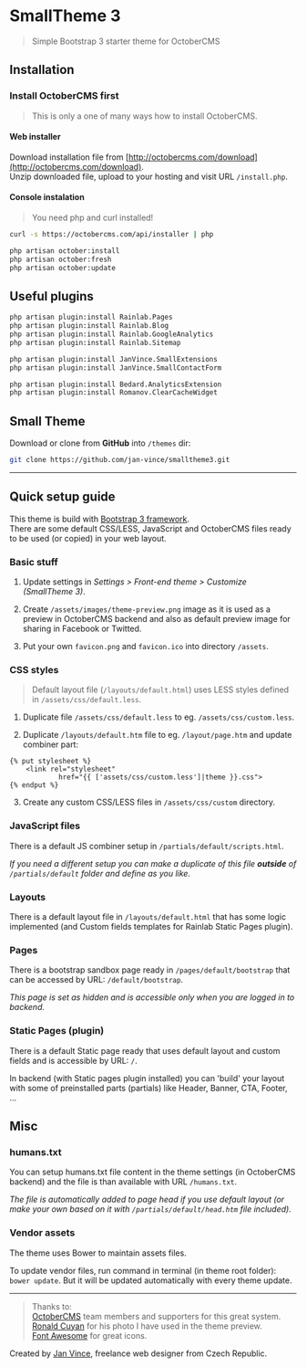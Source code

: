 # SmallTheme 3
> Simple Bootstrap 3 starter theme for OctoberCMS

## Installation

### Install OctoberCMS first

> This is only a one of many ways how to install OctoberCMS.

#### Web installer

Download installation file from [http://octobercms.com/download](http://octobercms.com/download).    
Unzip downloaded file, upload to your hosting and visit URL ````/install.php````.

#### Console instalation

> You need php and curl installed!

````sh
curl -s https://octobercms.com/api/installer | php

php artisan october:install
php artisan october:fresh    
php artisan october:update
````

## Useful plugins

````sh
php artisan plugin:install Rainlab.Pages
php artisan plugin:install Rainlab.Blog
php artisan plugin:install Rainlab.GoogleAnalytics
php artisan plugin:install Rainlab.Sitemap

php artisan plugin:install JanVince.SmallExtensions
php artisan plugin:install JanVince.SmallContactForm

php artisan plugin:install Bedard.AnalyticsExtension
php artisan plugin:install Romanov.ClearCacheWidget
````

## Small Theme

Download or clone from **GitHub** into `/themes` dir:

````sh
git clone https://github.com/jan-vince/smalltheme3.git
````

----

## Quick setup guide

This theme is build with [Bootstrap 3 framework](https://getbootstrap.com/docs/3.3/).    
There are some default CSS/LESS, JavaScript and OctoberCMS files ready to be used (or copied) in your web layout.

### Basic stuff

1. Update settings in *Settings > Front-end theme > Customize (SmallTheme 3)*.

2. Create ````/assets/images/theme-preview.png```` image as it is used as a preview in OctoberCMS backend and also as default preview image for sharing in Facebook or Twitted.

3. Put your own ````favicon.png```` and ````favicon.ico```` into directory ````/assets````.

### CSS styles

> Default layout file (```/layouts/default.html```) uses LESS styles defined in ```/assets/css/default.less```.    

1. Duplicate file ````/assets/css/default.less```` to eg. ````/assets/css/custom.less````.

2. Duplicate ````/layouts/default.htm```` file to eg. ````/layout/page.htm```` and update combiner part:
```
{% put stylesheet %}
    <link rel="stylesheet"
            href="{{ ['assets/css/custom.less']|theme }}.css">
{% endput %}
```

3. Create any custom CSS/LESS files in ````/assets/css/custom```` directory.


### JavaScript files

There is a default JS combiner setup in  ```/partials/default/scripts.html```.

*If you need a different setup you can make a duplicate of this file **outside** of ````/partials/default```` folder and define as you like.*


### Layouts

There is a default layout file in ```/layouts/default.html``` that has some logic implemented (and Custom fields templates for Rainlab Static Pages plugin).

### Pages

There is a bootstrap sandbox page ready in ```/pages/default/bootstrap``` that can be accessed by URL: ```/default/bootstrap```.

*This page is set as hidden and is accessible only when you are logged in to backend.*

### Static Pages (plugin)

There is a default Static page ready that uses default layout and custom fields and is accessible by URL: ```/```.

In backend (with Static pages plugin installed) you can 'build' your layout with some of preinstalled parts (partials) like Header, Banner, CTA, Footer, ...

## Misc

### humans.txt

You can setup humans.txt file content in the theme settings (in OctoberCMS backend) and the file is than available with URL ```/humans.txt```.

*The file is automatically added to page head if you use default layout (or make your own based on it with ```/partials/default/head.htm``` file included).*

### Vendor assets

The theme uses Bower to maintain assets files.

To update vendor files, run command in terminal (in theme root folder): ```bower update```. But it will be updated automatically with every theme update.

----

> Thanks to:    
> [OctoberCMS](http://www.octobercms.com) team members and supporters for this great system.    
> [Ronald Cuyan](https://unsplash.com/@ronaldcuyan) for his photo I have used in the theme preview.    
> [Font Awesome](http://www.fontawesome.io) for great icons.

Created by [Jan Vince](http://www.vince.cz), freelance web designer from Czech Republic.
